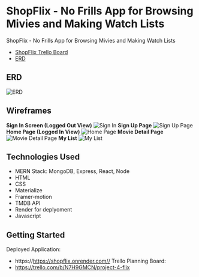 # ShopFlix - No Frills App for Browsing Mivies and Making Watch Lists
ShopFlix - No Frills App for Browsing Mivies and Making Watch Lists
- [ShopFlix Trello Board](https://trello.com/b/N7H9GMCN/project-4-flix)
- [ERD](https://lucid.app/lucidchart/8dd79b25-5d32-466e-9800-6ecd3ade1ee3/edit?view_items=kWBYMBmO7AJt&invitationId=inv_b1495514-3444-47c7-a3ec-c8d1c8217534)
## ERD
![ERD](https://i.imgur.com/Tmf317Z.png)
## Wireframes
**Sign In Screen (Logged Out View)**
![Sign In](https://i.imgur.com/o2VYpJ2.png)
**Sign Up Page**
![Sign Up Page](https://i.imgur.com/AHwg70R.png)
**Home Page (Logged In View)**
![Home Page](https://i.imgur.com/ckADrZ8.png)
**Movie Detail Page**
![Movie Detail Page](https://i.imgur.com/OCCsv9f.png)
**My List**
![My List](https://i.imgur.com/grnmyeZ.png)
## Technologies Used
- MERN Stack: MongoDB, Express, React, Node
- HTML
- CSS
- Materialize
- Framer-motion
- TMDB API
- Render for deplyoment
- Javascript
## Getting Started
Deployed Application:
- https://https://shopflix.onrender.com//
Trello Planning Board:
- https://trello.com/b/N7H9GMCN/project-4-flix
